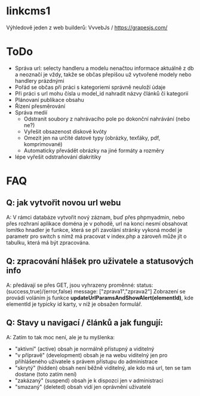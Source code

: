 # linkcms1

Výhledově jeden z web builderů: VvvebJs / https://grapesjs.com/

# ToDo
-   Správa url: selecty handleru a modelu nenačtou informace aktuálně z db a neoznačí je vždy, takže 
    se občas přepíšou už vytvořené modely nebo handlery prázdnými
-   Pořád se občas při práci s kategoriemi správně neuloží údaje
-   Při práci s url mohu čísla u model_id nahradit názvy článků či kategorií
-   Plánovaní publikace obsahu
-   Řízení přesměrování
-   Správa medií
    - Odstranit soubory z nahrávacího pole po dokonční nahrávání (nebo ne?)
    - Vyřešit obsazenost diskové kvóty
    - Omezit jen na určité datové typy (obrázky, texťáky, pdf, komprimované)
    - Automaticky převádět obrázky na jiné formáty a rozměry
-   lépe vyřešit odstraňování diakritiky

# FAQ
## Q: jak vytvořit novou url webu
A: V rámci databáze vytvořit nový záznam, buď přes phpmyadmin, nebo přes rozhraní aplikace
doména je v pohodě, url na konci nesmí obsahovat lomítko
hnadler je funkce, která se při zavolání stránky vykoná
model je parametr pro switch s nímž má pracovat v index.php a zároveň může jít o tabulku,
která má být zpracována.

## Q: zpracování hlášek pro uživatele a statusových info
A: předávají se přes GET, jsou vyhrazeny proměnné:
status: (success,true)/(error,false)
message: ["zprava1","zprava2"]
Zobrazení se provádí voláním js funkce **updateUrlParamsAndShowAlert(elementId)**, kde elementId je typicky id
karty, v níž je obsažen formulář. 

## Q: Stavy u navigací / článků a jak fungují:
A: Zatím to tak moc není, ale je tu myšlenka: 
-   "aktivní" (active) obsah je normálně přístupný a viditelný
-   "v přípravě" (development) obsah je na webu viditelný jen pro přihlášeného uživatele s právem přístupu do administrace
-   "skrytý" (hidden) obsah není běžně viditelný, ale kdo má url, ten se tam dostane (toto zatím není)
-   "zakázaný" (suspend) obsah je k dispozci jen v administraci
-   "smazaný" (deleted) obsah vidí jen oprávnění uživatelé